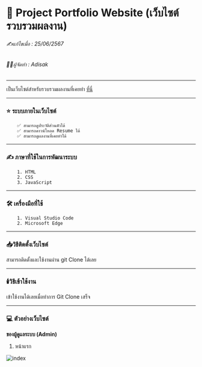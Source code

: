 # 📖 Project Portfolio Website (เว็บไซต์รวบรวมผลงาน)

###### ✍️แก้ไขเมื่อ : 25/06/2567
###### 👨‍💻ผู้จัดทำ : Adisak
___

เป็นเว็บไซต์สำหรับรวบรวมผลงานที่เคยทำ [ที่นี่]()

___ 

### ⭐ ระบบภายในเว็บไซต์

        ✅ สามารถดูประวัติส่วนตัวได้
        ✅ สามารถดาวน์โหลด Resume ได้
        ✅ สามารถดูผลงานที่เคยทำได้

___

### ✍️ ภาษาที่ใช้ในการพัฒนาระบบ

        1. HTML
        2. CSS
        3. JavaScript
___

### 🛠️ เครื่องมือที่ใช้

        1. Visual Studio Code
        2. Microsoft Edge

___

### 📥วิธีติดตั้งเว็บไซต์

   สามารถติดตั้งและใช้งานผ่าน git Clone ได้เลย

___

### 🕯️วิธีเข้าใช้งาน

  เข้าใช้งานได้เลยเมื่อทำการ Git Clone เสร็จ
___


### 💻 ตัวอย่างเว็บไซต์

**ของผู้ดูแลระบบ (Admin)**
1. หน้าแรก
   
![index]()